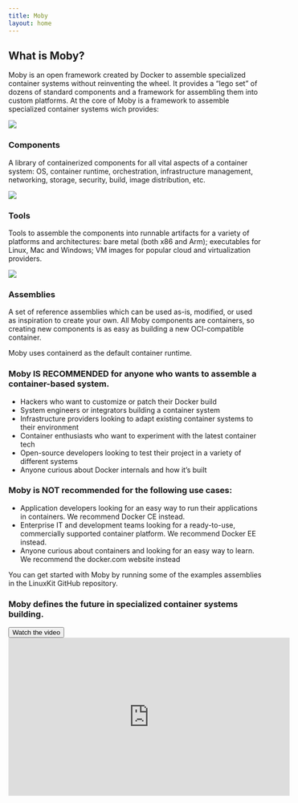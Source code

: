 ```yaml
---
title: Moby
layout: home
---
```


<section class="about">
    <div class="container">
        <div class="row">
            <div class="col-lg-9 block-alternate">
                <h2>What is Moby?</h2>
                <p class="lead">Moby is an open framework created by Docker to assemble specialized container systems without reinventing the wheel. It provides a “lego set” of dozens of standard components and a framework for assembling them into custom platforms. At the core of Moby is a framework to assemble specialized container systems wich provides:</p>
            </div>
        </div>
        <div class="row">
            <div class="col-md-6 col-lg-4 block">
                <div class="icon">
                    <img src="/images/components.svg">
                </div>
                <h3>Components</h3>
                <p>A library of containerized components for all vital aspects of a container system: OS, container runtime, orchestration, infrastructure management, networking, storage, security, build, image distribution, etc.</p>
            </div>
            <div class="col-md-6 col-lg-4 block">
                <div class="icon">
                    <img src="/images/tools.svg">
                </div>
                <h3>Tools</h3>
                <p>
                    Tools to assemble the components into runnable artifacts for a variety of platforms and architectures: bare metal (both x86 and Arm); executables for Linux, Mac and Windows; VM images for popular cloud and virtualization providers.
                </p>
            </div>
            <div class="col-md-6 col-lg-4 block">
                <div class="icon">
                    <img src="/images/assemblies.svg">
                </div>
                <h3>Assemblies</h3>
                <p>A set of reference assemblies which can be used as-is, modified, or used as inspiration to create your own. All Moby components are containers, so creating new components is as easy as building a new OCI-compatible container.
                </p>
            </div>
        </div>
        <div class="gradient-bar">
            <p>Moby uses containerd as the default container runtime.</p>
        </div>
    </div>
</section>
<section class="section-usage">
    <div class="container">
        <div class="row">
            <div class="col block-vertical">
                <h3>Moby IS RECOMMENDED for anyone who wants to assemble a container-based system.</h3>
                <ul>
                    <li>Hackers who want to customize or patch their Docker build</li>
                    <li>System engineers or integrators building a container system</li>
                    <li>Infrastructure providers looking to adapt existing container systems to their environment</li>
                    <li>Container enthusiasts who want to experiment with the latest container tech</li>
                    <li>Open-source developers looking to test their project in a variety of different systems</li>
                    <li>Anyone curious about Docker internals and how it’s built</li>
                </ul>
            </div>
            <div class="col block-vertical">
                <h3>Moby is NOT recommended for the following use cases:</h3>
                <ul>
                    <li>Application developers looking for an easy way to run their applications in containers. We recommend Docker CE instead.</li>
                    <li>Enterprise IT and development teams looking for a ready-to-use, commercially supported container platform. We recommend Docker EE instead.</li>
                    <li>Anyone curious about containers and looking for an easy way to learn. We recommend the docker.com website instead</li>
                </ul>
            </div>
            <div class="gradient-bar-2">
                <p>You can get started with Moby by running some of the examples assemblies in the LinuxKit GitHub repository.</p>
            </div>
        </div>
    </div>
</section>
<section class="section-city">
    <div class="container">
        <div class="row">
            <div class="col-md-5 block-alt">
                <h3>Moby defines the future in specialized container systems building.</h3>
                <p class="alt"></p>
                <button type="button" class="btn btn-primary" data-toggle="modal" data-target="#myModal">
                Watch the video
                </button>
            </div>
        </div>
    </div>
</section>
<!-- Modal -->
<div class="modal fade" id="myModal" tabindex="-1" role="dialog" aria-labelledby="exampleModalLabel" aria-hidden="true">
    <div class="modal-dialog" role="document">
        <div class="modal-content">
            <div class="modal-body">
                <iframe width="560" height="315" src="https://www.youtube.com/embed/jcRR0g0kO4o" frameborder="0" allowfullscreen></iframe>
            </div>
        </div>
    </div>
</div>